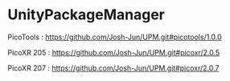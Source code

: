 # UnityPackageManager
PicoTools  : https://github.com/Josh-Jun/UPM.git#picotools/1.0.0

PicoXR 205 : https://github.com/Josh-Jun/UPM.git#picoxr/2.0.5

PicoXR 207 : https://github.com/Josh-Jun/UPM.git#picoxr/2.0.7
